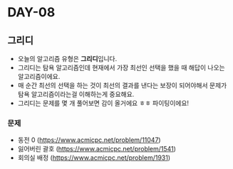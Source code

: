 # DAY-08

## 그리디

- 오늘의 알고리즘 유형은 **그리디**입니다.
- 그리디는 탐욕 알고리즘인데 현재에서 가장 최선인 선택을 했을 때 해답이 나오는 알고리즘이에요.
- 매 순간 최선의 선택을 하는 것이 최선의 결과를 낸다는 보장이 되어야해서 문제가 탐욕 알고리즘이라는걸 이해하는게 중요해요.
- 그리디는 문제를 몇 개 풀어보면 감이 올거에요 ㅎㅎ 파이팅이에요!

### 문제

- 동전 0 (https://www.acmicpc.net/problem/11047)
- 잃어버린 괄호 (https://www.acmicpc.net/problem/1541)
- 회의실 배정 (https://www.acmicpc.net/problem/1931)
